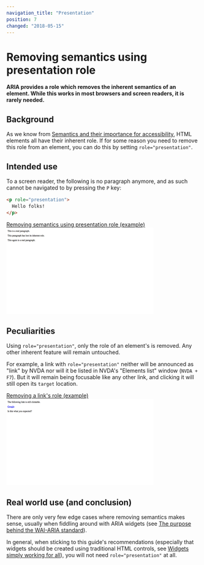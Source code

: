 ```yaml
---
navigation_title: "Presentation"
position: 7
changed: "2018-05-15"
---
```


# Removing semantics using presentation role

**ARIA provides a role which removes the inherent semantics of an element. While this works in most browsers and screen readers, it is rarely needed.**

## Background

As we know from [Semantics and their importance for accessibility](/pages/knowledge/semantics), HTML elements all have their inherent role. If for some reason you need to remove this role from an element, you can do this by setting `role="presentation"`.

## Intended use

To a screen reader, the following is no paragraph anymore, and as such cannot be navigated to by pressing the `P` key:

```html
<p role="presentation">
  Hello folks!
</p>
```

[Removing semantics using presentation role (example) ![Preview](_examples/removing-semantics-using-presentation-role/_example.png)](_examples/removing-semantics-using-presentation-role)

## Peculiarities

Using `role="presentation"`, only the role of an element's is removed. Any other inherent feature will remain untouched.

For example, a link with `role="presentation"` neither will be announced as "link" by NVDA nor will it be listed in NVDA's "Elements list" window (`NVDA + F7`). But it will remain being focusable like any other link, and clicking it will still open its `target` location.

[Removing a link&#39;s role (example) ![Preview](_examples/removing-a-link-39-s-role/_example.png)](_examples/removing-a-link-39-s-role)

## Real world use (and conclusion)

There are only very few edge cases where removing semantics makes sense, usually when fiddling around with ARIA widgets (see [The purpose behind the WAI-ARIA standard](/pages/knowledge/aria/purpose)).

In general, when sticking to this guide's recommendations (especially that widgets should be created using traditional HTML controls, see [Widgets simply working for all](/pages/knowledge/semantics/widgets)), you will not need `role="presentation"` at all.